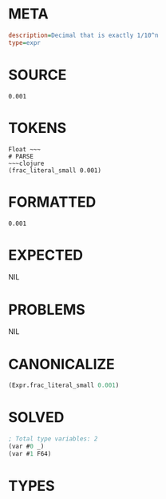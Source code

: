 # META
~~~ini
description=Decimal that is exactly 1/10^n
type=expr
~~~
# SOURCE
~~~roc
0.001
~~~
# TOKENS
~~~text
Float ~~~
# PARSE
~~~clojure
(frac_literal_small 0.001)
~~~
# FORMATTED
~~~roc
0.001
~~~
# EXPECTED
NIL
# PROBLEMS
NIL
# CANONICALIZE
~~~clojure
(Expr.frac_literal_small 0.001)
~~~
# SOLVED
~~~clojure
; Total type variables: 2
(var #0 _)
(var #1 F64)
~~~
# TYPES
~~~roc
~~~
